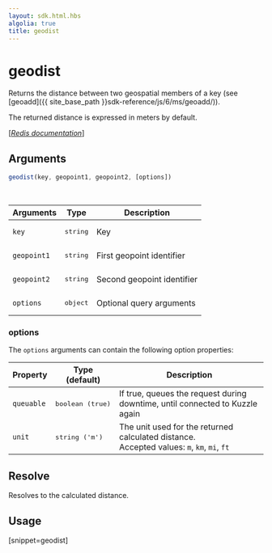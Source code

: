 ```yaml
---
layout: sdk.html.hbs
algolia: true
title: geodist
---
```


# geodist

Returns the distance between two geospatial members of a key (see [geoadd]({{ site_base_path }}sdk-reference/js/6/ms/geoadd/)).

The returned distance is expressed in meters by default.

[[_Redis documentation_]](https://redis.io/commands/geodist)

## Arguments

```js
geodist(key, geopoint1, geopoint2, [options])
```

<br/>

| Arguments    | Type    | Description |
|--------------|---------|-------------|
| `key` | <pre>string</pre> | Key |
| `geopoint1` | <pre>string</pre> | First geopoint identifier |
| `geopoint2` | <pre>string</pre> | Second geopoint identifier |
| ``options`` | <pre>object</pre> | Optional query arguments |

### options

The `options` arguments can contain the following option properties:

| Property   | Type (default)   | Description                       |
| ---------- | ------- | --------------------------------- |
| `queuable` | <pre>boolean (true)</pre> | If true, queues the request during downtime, until connected to Kuzzle again |
| `unit` | <pre>string ('m')</pre> | The unit used for the returned calculated distance.<br/>Accepted values: `m`, `km`, `mi`, `ft` |

## Resolve

Resolves to the calculated distance.

## Usage

[snippet=geodist]
